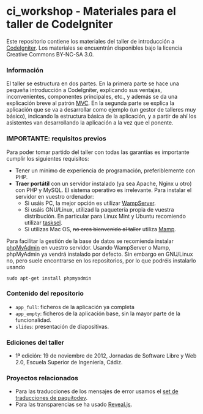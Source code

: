 # ci_workshop - Materiales para el taller de CodeIgniter

Este repositorio contiene los materiales del taller de introducción a [CodeIgniter](http://codeigniter.com). Los materiales se encuentrán disponibles bajo la licencia Creative Commons BY-NC-SA 3.0.

### Información

El taller se estructura en dos partes. En la primera parte se hace una pequeña introducción a CodeIgniter, explicando sus ventajas, inconvenientes, componentes principales, etc., y además se da una explicación breve al patrón [MVC](http://es.wikipedia.org/wiki/Modelo_Vista_Controlador). En la segunda parte se explica la aplicación que se va a desarrollar como ejemplo (un gestor de talleres muy básico), indicando la estructura básica de la aplicación, y a partir de ahí los asistentes van desarrollando la aplicación a la vez que el ponente.

### IMPORTANTE: requisitos previos

Para poder tomar partido del taller con todas las garantías es importante cumplir los siguientes requisitos:
* Tener un mínimo de experiencia de programación, preferiblemente con PHP.
* **Traer portátil** con un servidor instalado (ya sea Apache, Nginx u otro) con PHP y MySQL. El sistema operativo es irrelevante. Para instalar el servidor en vuestro ordenador:
    * Si usáis PC, la mejor opción es utilizar [WampServer](http://www.wampserver.com/en/).
    * Si usáis GNU/Linux, utilizad la paquetería propia de vuestra distribución. En particular para Linux Mint y Ubuntu recomiendo utilizar [tasksel](https://help.ubuntu.com/community/ApacheMySQLPHP).
    * Si utilizas Mac OS, ~~no eres bienvenido al taller~~ utiliza [Mamp](http://www.mamp.info/en/index.html).

Para facilitar la gestión de la base de datos se recomienda instalar [phpMyAdmin](http://www.phpmyadmin.net/) en vuestro servidor. Usando WampServer o Mamp, phpMyAdmin ya vendrá instalado por defecto. Sin embargo en GNU/Linux no, pero suele encontrarse en los repositorios, por lo que podréis instalarlo usando

    sudo apt-get install phpmyadmin

### Contenido del repositorio
* `app_full`: ficheros de la aplicación ya completa
* `app_empty`: ficheros de la aplicación base, sin la mayor parte de la funcionalidad.
* `slides`: presentación de diapositivas.

### Ediciones del taller
* 1ª edición: 19 de noviembre de 2012, Jornadas de Software Libre y Web 2.0, Escuela Superior de Ingeniería, Cádiz.

### Proyectos relacionados
* Para las traducciones de los mensajes de error usamos el [set de traducciones de paquitodev](https://github.com/paquitodev/spanish_ci).
* Para las transparencias se ha usado [Reveal.js](http://lab.hakim.se/reveal-js/).

